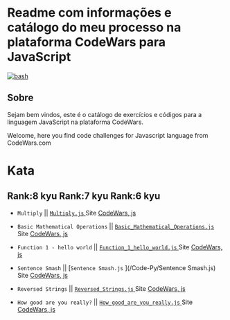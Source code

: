 # Readme com informações e catálogo do meu processo na plataforma CodeWars para JavaScript

<a href="https://www.codewars.com/users/arthurdduarte" target="_blank" rel="noreferrer"> <img src="https://www.codewars.com/users/arthurdduarte/badges/small" alt="bash"/> </a>

## Sobre
Sejam bem vindos, este é o catálogo de exercícios e códigos para a linguagem JavaScript na plataforma CodeWars.

Welcome, here you find code challenges for Javascript language from CodeWars.com

# Kata
## Rank:8 kyu  Rank:7 kyu  Rank:6 kyu   

* `Multiply` || [`Multiply.js`  ](/Code-Py/Multiply.js) Site [CodeWars, js  ](https://www.codewars.com/kata/50654ddff44f800200000004/train/javascript)

* `Basic Mathematical Operations` || [`Basic_Mathematical_Operations.js`  ](/Code-Py/Basic_Mathematical_Operations.js) Site [CodeWars, js  ](https://www.codewars.com/kata/57356c55867b9b7a60000bd7/train/javascript)

* `Function 1 - hello world` || [`Function_1_hello_world.js`  ](/Code-Py/Function_1_hello_world.js) Site [CodeWars, js  ](https://www.codewars.com/kata/523b4ff7adca849afe000035/train/javascript)

* `Sentence Smash` || [`Sentence Smash.js`  ](/Code-Py/Sentence Smash.js) Site [CodeWars, js  ](https://www.codewars.com/kata/53dc23c68a0c93699800041d/train/javascript)

* `Reversed Strings` || [`Reversed_Strings.js`  ](/Code-Py/Reversed_Strings.js) Site [CodeWars, js  ](https://www.codewars.com/kata/5168bb5dfe9a00b126000018/train/javascript)

* `How good are you really?` || [`How_good_are_you_really.js`  ](/Code-Py/How_good_are_you_really.js) Site [CodeWars, js  ](https://www.codewars.com/kata/5601409514fc93442500010b/train/javascript)




